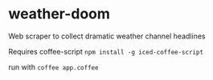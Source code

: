 # weather-doom
Web scraper to collect dramatic weather channel headlines

Requires coffee-script `npm install -g iced-coffee-script`

run with `coffee app.coffee`
